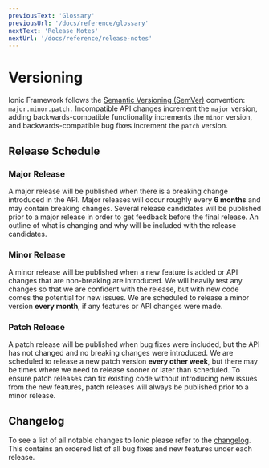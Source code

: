```yaml
---
previousText: 'Glossary'
previousUrl: '/docs/reference/glossary'
nextText: 'Release Notes'
nextUrl: '/docs/reference/release-notes'
---
```


# Versioning

<!-- TOC goes here -->

Ionic Framework follows the <a href="https://semver.org/" target="_blank">Semantic Versioning (SemVer)</a> convention: <code>major.minor.patch.</code> Incompatible API changes increment the <code>major</code> version, adding backwards-compatible functionality increments the <code>minor</code> version, and backwards-compatible bug fixes increment the <code>patch</code> version.

## Release Schedule

### Major Release

A major release will be published when there is a breaking change introduced in the API. Major releases will occur roughly every **6 months** and may contain breaking changes. Several release candidates will be published prior to a major release in order to get feedback before the final release. An outline of what is changing and why will be included with the release candidates.

### Minor Release

A minor release will be published when a new feature is added or API changes that are non-breaking are introduced. We will heavily test any changes so that we are confident with the release, but with new code comes the potential for new issues. We are scheduled to release a minor version **every month**, if any features or API changes were made.

### Patch Release

A patch release will be published when bug fixes were included, but the API has not changed and no breaking changes were introduced. We are scheduled to release a new patch version **every other week**, but there may be times where we need to release sooner or later than scheduled. To ensure patch releases can fix existing code without introducing new issues from the new features, patch releases will always be published prior to a minor release.

## Changelog

To see a list of all notable changes to Ionic please refer to the <a href="https://github.com/ionic-team/ionic/blob/master/CHANGELOG.md" target="_blank">changelog</a>. This contains an ordered
list of all bug fixes and new features under each release.

